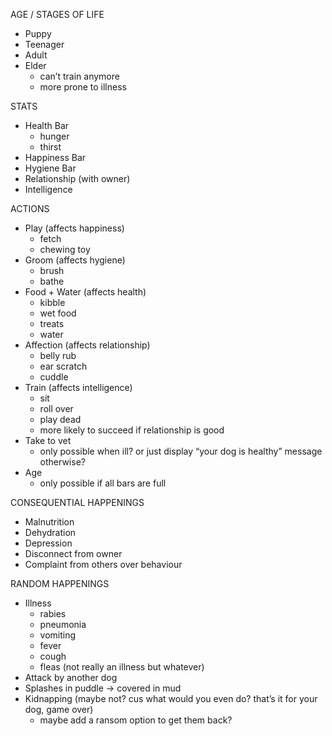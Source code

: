 AGE / STAGES OF LIFE
- Puppy
- Teenager
- Adult
- Elder
  - can’t train anymore
  - more prone to illness

STATS
- Health Bar
  - hunger
  - thirst
- Happiness Bar
- Hygiene Bar
- Relationship (with owner)
- Intelligence

ACTIONS
- Play (affects happiness)
  - fetch
  - chewing toy
- Groom (affects hygiene)
  - brush
  - bathe
- Food + Water (affects health)
  - kibble
  - wet food
  - treats
  - water
- Affection (affects relationship)
  - belly rub
  - ear scratch
  - cuddle
- Train (affects intelligence)
  - sit
  - roll over
  - play dead
  - more likely to succeed if relationship is good
- Take to vet
  - only possible when ill? or just display “your dog is healthy” message otherwise?
- Age
  - only possible if all bars are full

CONSEQUENTIAL HAPPENINGS
- Malnutrition
- Dehydration
- Depression
- Disconnect from owner
- Complaint from others over behaviour

RANDOM HAPPENINGS
- Illness
  - rabies
  - pneumonia
  - vomiting
  - fever
  - cough
  - fleas (not really an illness but whatever)
- Attack by another dog
- Splashes in puddle → covered in mud
- Kidnapping (maybe not? cus what would you even do? that’s it for your dog, game over)
  - maybe add a ransom option to get them back?
